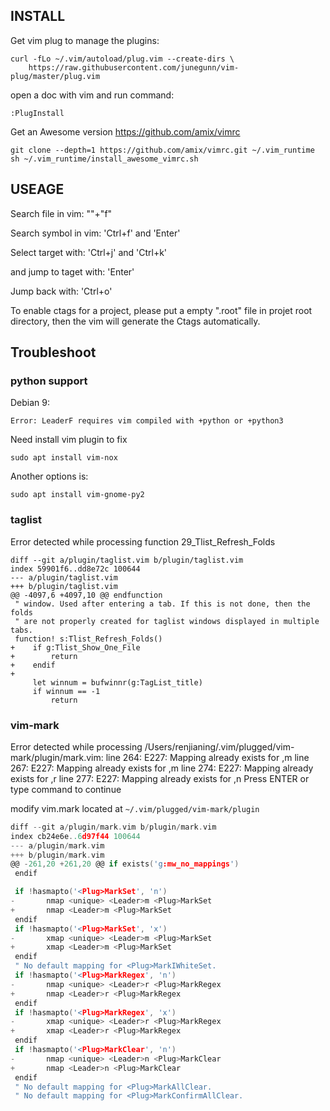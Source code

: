 ## INSTALL

Get vim plug to manage the plugins:

```
curl -fLo ~/.vim/autoload/plug.vim --create-dirs \
    https://raw.githubusercontent.com/junegunn/vim-plug/master/plug.vim
```

open a doc with vim and run command:

```
:PlugInstall
```

Get an Awesome version  https://github.com/amix/vimrc

```
git clone --depth=1 https://github.com/amix/vimrc.git ~/.vim_runtime
sh ~/.vim_runtime/install_awesome_vimrc.sh
```

## USEAGE

Search file in vim:
"\"+"f"

Search symbol in vim:
'Ctrl+f' and 'Enter'

Select target with:
'Ctrl+j' and 'Ctrl+k'

and jump to taget with:
'Enter'

Jump back with:
'Ctrl+o'

To enable ctags for a project, please put a empty ".root" file in projet
root directory, then the vim will generate the Ctags automatically.

## Troubleshoot

### python support

Debian 9:

```
Error: LeaderF requires vim compiled with +python or +python3
```

Need install vim plugin to fix

```
sudo apt install vim-nox
```

Another options is:

```
sudo apt install vim-gnome-py2
```
### taglist

Error detected while processing function <SNR>29_Tlist_Refresh_Folds
```shell
diff --git a/plugin/taglist.vim b/plugin/taglist.vim
index 59901f6..dd8e72c 100644
--- a/plugin/taglist.vim
+++ b/plugin/taglist.vim
@@ -4097,6 +4097,10 @@ endfunction
 " window. Used after entering a tab. If this is not done, then the folds
 " are not properly created for taglist windows displayed in multiple tabs.
 function! s:Tlist_Refresh_Folds()
+    if g:Tlist_Show_One_File
+        return
+    endif
+
     let winnum = bufwinnr(g:TagList_title)
     if winnum == -1
         return
```

### vim-mark

Error detected while processing /Users/renjianing/.vim/plugged/vim-mark/plugin/mark.vim:
line  264:
E227: Mapping already exists for ,m
line  267:
E227: Mapping already exists for ,m
line  274:
E227: Mapping already exists for ,r
line  277:
E227: Mapping already exists for ,n
Press ENTER or type command to continue

modify vim.mark located at `~/.vim/plugged/vim-mark/plugin`

```c
diff --git a/plugin/mark.vim b/plugin/mark.vim
index cb24e6e..6d97f44 100644
--- a/plugin/mark.vim
+++ b/plugin/mark.vim
@@ -261,20 +261,20 @@ if exists('g:mw_no_mappings')
 endif

 if !hasmapto('<Plug>MarkSet', 'n')
-       nmap <unique> <Leader>m <Plug>MarkSet
+       nmap <Leader>m <Plug>MarkSet
 endif
 if !hasmapto('<Plug>MarkSet', 'x')
-       xmap <unique> <Leader>m <Plug>MarkSet
+       xmap <Leader>m <Plug>MarkSet
 endif
 " No default mapping for <Plug>MarkIWhiteSet.
 if !hasmapto('<Plug>MarkRegex', 'n')
-       nmap <unique> <Leader>r <Plug>MarkRegex
+       nmap <Leader>r <Plug>MarkRegex
 endif
 if !hasmapto('<Plug>MarkRegex', 'x')
-       xmap <unique> <Leader>r <Plug>MarkRegex
+       xmap <Leader>r <Plug>MarkRegex
 endif
 if !hasmapto('<Plug>MarkClear', 'n')
-       nmap <unique> <Leader>n <Plug>MarkClear
+       nmap <Leader>n <Plug>MarkClear
 endif
 " No default mapping for <Plug>MarkAllClear.
 " No default mapping for <Plug>MarkConfirmAllClear.
```

